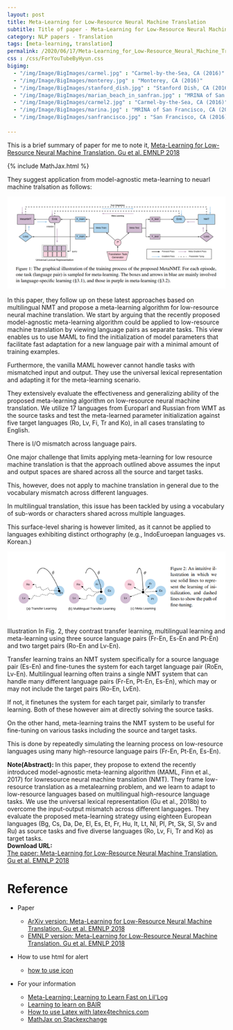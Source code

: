 ```yaml
---
layout: post
title: Meta-Learning for Low-Resource Neural Machine Translation
subtitle: Title of paper - Meta-Learning for Low-Resource Neural Machine Translation
category: NLP papers - Translation
tags: [meta-learning, translation]
permalink: /2020/06/17/Meta-Learning_for_Low-Resource_Neural_Machine_Translation/
css : /css/ForYouTubeByHyun.css
bigimg: 
  - "/img/Image/BigImages/carmel.jpg" : "Carmel-by-the-Sea, CA (2016)"
  - "/img/Image/BigImages/monterey.jpg" : "Monterey, CA (2016)"
  - "/img/Image/BigImages/stanford_dish.jpg" : "Stanford Dish, CA (2016)"
  - "/img/Image/BigImages/marian_beach_in_sanfran.jpg" : "MRINA of San Francisco, CA (2016)"
  - "/img/Image/BigImages/carmel2.jpg" : "Carmel-by-the-Sea, CA (2016)"
  - "/img/Image/BigImages/marina.jpg" : "MRINA of San Francisco, CA (2016)"
  - "/img/Image/BigImages/sanfrancisco.jpg" : "San Francisco, CA (2016)"
  
---
```


This is a brief summary of paper for me to note it, [Meta-Learning for Low-Resource Neural Machine Translation. Gu et al. EMNLP 2018](https://www.aclweb.org/anthology/D18-1398/)

{% include MathJax.html %}


They suggest application from model-agnostic meta-learning to neuarl machine tralsation as follows:

![Gu et al. EMNLP 2018](/img/Image/NaturalLanguageProcessing/NLPLabs/Paper_Investigation/Translation/2020-06-17-Meta-Learning_for_Low-Resource_Neural_Machine_Translation/Meta-Learning1.PNG)

In this paper, they follow up on these latest approaches based on multilingual NMT and propose a meta-learning algorithm for low-resource neural machine translation. We start by arguing that the recently proposed model-agnostic meta-learning algorithm could be applied to low-resource machine translation by viewing language pairs as separate tasks. This view enables us to use MAML to find the initialization of model parameters that facilitate fast adaptation for a new language pair with a minimal amount of training examples. 

Furthermore, the vanilla MAML however cannot handle tasks with mismatched input and output. They use the universal lexical representation and adapting it for the meta-learning scenario.

They extensively evaluate the effectiveness and generalizing ability of the proposed meta-learning algorithm on low-resource neural machine translation. We utilize 17 languages from Europarl and Russian from WMT as the source tasks and test the meta-learned parameter initialization against five target languages (Ro, Lv, Fi, Tr and Ko), in all cases translating to English. 

There is I/O mismatch across language pairs.

One major challenge that limits applying meta-learning for low resource machine translation is that the approach outlined above assumes the input and output spaces are shared across all the source and target tasks. 

This, however, does not apply to machine translation in general due to the vocabulary mismatch across different languages. 

In multilingual translation, this issue has been tackled by using a vocabulary of sub-words or characters shared across multiple languages. 

This surface-level sharing is however limited, as it cannot be applied to languages exhibiting distinct orthography (e.g., IndoEuroepan languages vs. Korean.)

![Gu et al. EMNLP 2018](/img/Image/NaturalLanguageProcessing/NLPLabs/Paper_Investigation/Translation/2020-06-17-Meta-Learning_for_Low-Resource_Neural_Machine_Translation/Meta-Learning2.PNG)

Illustration In Fig. 2, they contrast transfer learning, multilingual learning and meta-learning using three source language pairs (Fr-En, Es-En and Pt-En) and two target pairs (Ro-En and Lv-En).

Transfer learning trains an NMT system specifically for a source language pair (Es-En) and fine-tunes the system for each target language pair (RoEn, Lv-En). Multilingual learning often trains a single NMT system that can handle many different language pairs (Fr-En, Pt-En, Es-En), which may or may not include the target pairs (Ro-En, LvEn). 

If not, it finetunes the system for each target pair, similarly to transfer learning. Both of these however aim at directly solving the source tasks.

On the other hand, meta-learning trains the NMT system to be useful for fine-tuning on various tasks including the source and target tasks. 

This is done by repeatedly simulating the learning process on low-resource languages using many high-resource language pairs (Fr-En, Pt-En, Es-En).

<div class="alert alert-info" role="alert"><i class="fa fa-info-circle"></i> <b>Note(Abstract): </b>
In this paper, they propose to extend the recently introduced model-agnostic meta-learning algorithm (MAML, Finn et al., 2017) for lowresource neural machine translation (NMT). They frame low-resource translation as a metalearning problem, and we learn to adapt to low-resource languages based on multilingual high-resource language tasks. We use the universal lexical representation (Gu et al., 2018b) to overcome the input-output mismatch across different languages. They evaluate the proposed meta-learning strategy using eighteen European languages (Bg, Cs, Da, De, El, Es, Et, Fr, Hu, It, Lt, Nl, Pl, Pt, Sk, Sl, Sv and Ru) as source tasks and five diverse languages (Ro, Lv, Fi, Tr and Ko) as target tasks. 
</div>
    
<div class="alert alert-success" role="alert"><i class="fa fa-paperclip fa-lg"></i> <b>Download URL: </b><br>
  <a href="https://www.aclweb.org/anthology/D18-1398">The paper: Meta-Learning for Low-Resource Neural Machine Translation. Gu et al. EMNLP 2018</a>
</div>

# Reference 

- Paper 
  - [ArXiv version: Meta-Learning for Low-Resource Neural Machine Translation. Gu et al. EMNLP 2018](https://arxiv.org/abs/1808.08437)
  - [EMNLP version: Meta-Learning for Low-Resource Neural Machine Translation. Gu et al. EMNLP 2018](https://www.aclweb.org/anthology/D18-1398/)
  
 
- How to use html for alert
  - [how to use icon](http://idratherbewriting.com/documentation-theme-jekyll/mydoc_icons.html)

- For your information
  - [Meta-Learning: Learning to Learn Fast on Lil'Log](https://lilianweng.github.io/lil-log/2018/11/30/meta-learning.html)
  - [Learning to learn on BAIR](https://bair.berkeley.edu/blog/2017/07/18/learning-to-learn/)
  - [How to use Latex with latex4technics.com](https://www.latex4technics.com/?note=gw021j)
  - [MathJax on Stackexchange](https://math.meta.stackexchange.com/questions/5020/mathjax-basic-tutorial-and-quick-reference)
